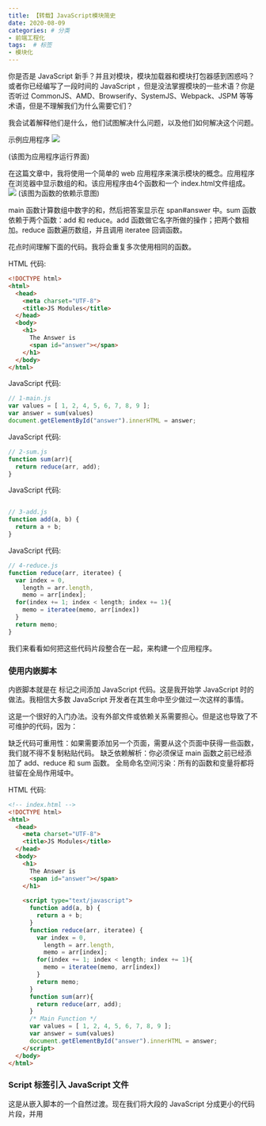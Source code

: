 ```yaml
---
title: 【转载】JavaScript模块简史
date: 2020-08-09
categories: # 分类
- 前端工程化
tags:  # 标签
- 模块化
---
```


你是否是 JavaScript 新手？并且对模块，模块加载器和模块打包器感到困惑吗？或者你已经编写了一段时间的 JavaScript ，但是没法掌握模块的一些术语？你是否听过 CommonJS、AMD、Browserify、SystemJS、Webpack、JSPM 等等术语，但是不理解我们为什么需要它们？

我会试着解释他们是什么，他们试图解决什么问题，以及他们如何解决这个问题。

示例应用程序
![](../imgs/module/module.png)

(该图为应用程序运行界面)

在这篇文章中，我将使用一个简单的 web 应用程序来演示模块的概念。应用程序在浏览器中显示数组的和。该应用程序由4个函数和一个 index.html文件组成。
![](../imgs/module/daimazucheng.png)
(该图为函数的依赖示意图)

main 函数计算数组中数字的和，然后把答案显示在 span#answer 中。sum 函数依赖于两个函数：add 和 reduce。add 函数做它名字所做的操作；把两个数相加。reduce 函数遍历数组，并且调用 iteratee 回调函数。

花点时间理解下面的代码。我将会重复多次使用相同的函数。

HTML 代码:

``` html
<!DOCTYPE html>
<html>
  <head>
    <meta charset="UTF-8">
    <title>JS Modules</title>
  </head>
  <body>
    <h1>
      The Answer is
      <span id="answer"></span>
    </h1>
  </body>
</html>
```
JavaScript 代码:

```Javascript
// 1-main.js 
var values = [ 1, 2, 4, 5, 6, 7, 8, 9 ];
var answer = sum(values)
document.getElementById("answer").innerHTML = answer;
```
JavaScript 代码:

```Javascript
// 2-sum.js 
function sum(arr){
  return reduce(arr, add);
}
```

JavaScript 代码:

```Javascript

// 3-add.js 
function add(a, b) {
  return a + b;
}
```
JavaScript 代码:

```Javascript
// 4-reduce.js 
function reduce(arr, iteratee) {
  var index = 0,
    length = arr.length,
    memo = arr[index];
  for(index += 1; index < length; index += 1){
    memo = iteratee(memo, arr[index])
  }
  return memo;
}
```
我们来看看如何把这些代码片段整合在一起，来构建一个应用程序。

### 使用内嵌脚本
内嵌脚本就是在 <script></script> 标记之间添加 JavaScript 代码。这是我开始学 JavaScript 时的做法。我相信大多数 JavaScript 开发者在其生命中至少做过一次这样的事情。

这是一个很好的入门办法。没有外部文件或依赖关系需要担心。但是这也导致了不可维护的代码，因为：

缺乏代码可重用性：如果需要添加另一个页面，需要从这个页面中获得一些函数，我们就不得不复制粘贴代码。
缺乏依赖解析：你必须保证 main 函数之前已经添加了 add、reduce 和 sum 函数。
全局命名空间污染：所有的函数和变量将都将驻留在全局作用域中。

HTML 代码:

```Html
<!-- index.html -->
<!DOCTYPE html>
<html>
  <head>
    <meta charset="UTF-8">
    <title>JS Modules</title>
  </head>
  <body>
    <h1>
      The Answer is
      <span id="answer"></span>
    </h1>
 
    <script type="text/javascript">
      function add(a, b) {
        return a + b;
      }
      function reduce(arr, iteratee) {
        var index = 0,
          length = arr.length,
          memo = arr[index];
        for(index += 1; index < length; index += 1){
          memo = iteratee(memo, arr[index])
        }
        return memo;
      }
      function sum(arr){
        return reduce(arr, add);
      }
      /* Main Function */
      var values = [ 1, 2, 4, 5, 6, 7, 8, 9 ];
      var answer = sum(values)
      document.getElementById("answer").innerHTML = answer;
    </script>
  </body>
</html>
```
### Script 标签引入 JavaScript 文件

这是从嵌入脚本的一个自然过渡。现在我们将大段的 JavaScript 分成更小的代码片段，并用 <script src=“...”> 标签加载它们。

通过将文件分成多个 JavaScript 文件，我们可以重用这些代码。我们不再需要在不同的 html 页面之间复制和粘贴代码。我们只需要将该文件用 script 标签加载就可以了。尽管这是更好的方法，但仍然有以下问题：

- 缺乏依赖解析：文件的顺序很重要。你必须保证在加载 main.js 文件之前已经加载了 add.js、reduce.js 和 sum.js 文件。
- 全局命令空间污染：所有的函数和变量依然在全局作用域中。

HTML 代码:

```Html
<!-- 0-index.html -->
<!DOCTYPE html>
<html>
  <head>
    <meta charset="UTF-8">
    <title>JS Modules</title>
  </head>
  <body>
    <h1>
      The Answer is
      <span id="answer"></span>
    </h1>
 
    <script type="text/javascript" src="./add.js"></script>
    <script type="text/javascript" src="./reduce.js"></script>
    <script type="text/javascript" src="./sum.js"></script>
    <script type="text/javascript" src="./main.js"></script>
  </body>
</html>
```

JavaScript 代码:

```Javascript
//add.js
function add(a, b) {  return a + b;}
```
JavaScript 代码:

```Javascript
//reduce.js
function reduce(arr, iteratee) {
  var index = 0,
    length = arr.length,
    memo = arr[index];
 
  index += 1;
  for(; index < length; index += 1){
    memo = iteratee(memo, arr[index])
  }
  return memo;
}
```
JavaScript 代码:

```Javascript
//sum.js
function sum(arr){
  return reduce(arr, add);
}
```

JavaScript 代码:

```Javascript
// main.js
var values = [ 1, 2, 4, 5, 6, 7, 8, 9 ];
var answer = sum(values)
document.getElementById("answer").innerHTML = answer;
```

### 模块对象和 IIFE(模块模式)

通过使用模块对象和 立即调用的函数表达式(IIFE) ，我们可以减少对全局作用域的污染。在这种方法中，我们只向全局作用域公开一个对象。该对象包含了我们在应用程序中需要的所有方法和值。在本例中，我们只向全局作用域公开了 myApp 对象。所有的函数都将被保存在 myApp 对象中。

JavaScript 代码:

```Javascript
// 01-my-app.js 
var myApp = {};
```
JavaScript 代码:

```Javascript
// 02-add.js
(function(){
  myApp.add = function(a, b) {
    return a + b;
  }  
})();
```

JavaScript 代码:

```Javascript
// 03-reduce.js 
(function(){
  myApp.reduce = function(arr, iteratee) {
    var index = 0,
      length = arr.length,
      memo = arr[index];
  
    index += 1;
    for(; index < length; index += 1){
      memo = iteratee(memo, arr[index])
    }
    return memo;
  }  
})();
```

JavaScript 代码:

```Javascript
// 04-sum.js
(function(){
  myApp.sum = function(arr){
    return myApp.reduce(arr, myUtil.add);
  }  
})();
```
JavaScript 代码:

```Javascript
// 05-main.js
(function(app){
  var values = [ 1, 2, 4, 5, 6, 7, 8, 9 ];
  var answer = app.sum(values)
  document.getElementById("answer").innerHTML = answer;
})(myApp);
```

HTML 代码:

```Html
<!-- 06-index.html -->
<!DOCTYPE html>
<html>
  <head>
    <meta charset="UTF-8">
    <title>JS Modules</title>
  </head>
  <body>
    <h1>
      The Answer is
      <span id="answer"></span>
    </h1>
 
    <script type="text/javascript" src="./my-app.js"></script>
    <script type="text/javascript" src="./add.js"></script>
    <script type="text/javascript" src="./reduce.js"></script>
    <script type="text/javascript" src="./sum.js"></script>
    <script type="text/javascript" src="./main.js"></script>
  </body>
</html>
```
请注意，除了 my-app.js 之外，其它每个文件都被封装成了 IIFE 格式。

JavaScript 代码:

```Javascript
// 立即调用的函数表达式(IIFE) 格式
(function(){ /*... your code goes here ...*/ })();
```

通过将每个文件封装到 IIFE 中，所有的本地变量都保留在函数作用域内。因此，函数中的所有变量都将保持在函数作用域内，而不会污染全局作用域。

我们通过将它们附加到myApp对象来公开添加、减少和sum函数。我们通过引用myApp对象来访问这些函数

我们通过将 add、reduce 和 sum 函数附加在 myApp 对象上，从而对外公开它们。我们通过引用 myApp 对象来访问这些函数：

JavaScript 代码:

```Javascript
myApp.add(1,2);
myApp.sum([1,2,3,4]);
myApp.reduce(add, value);
```
我们还可以通过 IIFE 的参数，传递 myApp 全局对象，就像 main.js 文件中所示一样。通过将该对象作为参数传递给 IIFE ，我们就可以为该对象选择一个较短的别名。而我们的代码会更简洁一些。

JavaScript 代码:

```Javascript
(function(obj){
  // obj is new veryLongNameOfGlobalObject
})(veryLongNameOfGloablObject);
```

与前面的例子相比，IIFE 是一个巨大的改进。大多数流行的 JavaScript 库，如 jQuery ，都使用这种模式。它公开了一个全局对象 $，所有的函数都在 $ 对象中。

然而，这并不能算是一个完美的解决方案。这种方法仍然面临与上一节相同的问题。

- 缺乏依赖解析：文件的顺序依然重要，myApp.js 必须出现在所有其它文件之前加载，main.js 必须处在所有其它库文件之后。
- 全局命令空间污染：现在全局变量的数量变成了 1，但是还不是 0 。

### CommonJS

2009年，有人讨论将 JavaScript 引入服务器端。因此 ServerJS 诞生了。随后，ServerJS 将其名称改为 CommonJS 。

CommonJS 不是一个 JavaScript 库。它是一个标准化组织。它就像 ECMA 或 W3C 一样。ECMA 定义了 JavaScript 的语言规范。W3C定义了 JavaScript web API ，比如 DOM 或 DOM 事件。 CommonJS 的目标是为 web 服务器、桌面和命令行应用程序定义一套通用的 API 。

CommonJS 还定义了模块 API 。因为在服务器应用程序中没有 HTML 页面和 </script><script> 标签，所以为模块提供一些清晰的 API 是很有意义的。模块需要被公开(**export**)以供其它模块使用，并且可以访问(**import**)。它的导出模块语法如下：

JavaScript 代码:

```Javascript
// add.js
module.exports = function add(a, b){  
  return a+b;
}
```

上述代码定义和输出了一个模块。代码保存在 add.js 文件中。

要使用或导入 add 模块，您需要 require 函数，使用文件名或模块名作为参数。下面的语法描述了如何将一个模块导入到代码中：

JavaScript 代码:

```Javascript
var add = require('./add');
```
如果您在 NodeJS 上编写了代码，那么这种语法可能看起来很熟悉。这是因为 NodeJS 实现了 CommonJS 风格的模块API。

### 异步模块定义(AMD)

CommonJs 风格的模块定义的问题在于它是同步的。当你调用 var add=require('add'); 时，系统将暂停，直到模块 准备(ready) 完成。这意味着当所有的模块都加载时，这一行代码将冻结浏览器(注：意思为除了加载该文件，浏览器什么事情也不做)。因此，这可能不是为浏览器端应用程序定义模块的最佳方式。

为了把服务器端用的模块语法转换给浏览器使用，CommonJS 提出了几种模块格式，“Module/Transfer” 。其中之一，即 “Module/Transfer/C“，后来成为 异步模块定义(AMD) 。

AMD具有以下格式：

JavaScript 代码:
```Javascript
define([‘add’, ‘reduce’], function(add, reduce){
  return function(){...};
});
```

define 函数(或关键字)将依赖项列表和回调函数作为参数。回调函数的参数与数组中的依赖是相同的顺序。这相当于导入模块。并且回调函数返回一个值，即是你导出的值。

CommonJS 和 AMD 解决了模块模式中剩下的两个问题：依赖解析 和 全局作用域污染 。我们只需要处理每个模块或每个文件的依赖关系就可以了。
并且不再有全局作用域污染。

### RequireJS

在我们的浏览器应用程序中，AMD 可以把我们从 script 标签和全局污染中解救出来。那么，我们该如何使用它呢？这里 RequireJS 就可以帮助我们了。RequireJS 是一个 JavaScript 模块加载器(module loader) 。它可以根据需要异步加载模块。

尽管 RequireJS 的名字中含有 require，但是它的目标却并非要去支持 CommonJS 的 require 语法。使用 RequireJS，您可以编写 AMD 风格的模块。

在编写自己的应用程序之前，你将不得不从 RequireJS 网站 下载 require.js 文件。如下代码是用 RequireJS 编写的示例应用程序。

下面是 AMD 风格的应用程序示例
HTML 代码:

```Html
<!-- 0-index.html -->
<!DOCTYPE html>
<html>
  <head>
    <meta charset="UTF-8">
    <title>JS Modules</title>
  </head>
  <body>
    <h1>
      The Answer is
      <span id="answer"></span>
    </h1>
 
    <script data-main="main" src="require.js"></script>
  </body>
</html>
```

JavaScript 代码:

```Javascript
// main.js
define(['sum'], function(sum){
  var values = [ 1, 2, 4, 5, 6, 7, 8, 9 ];
  var answer = sum(values)
  document.getElementById("answer").innerHTML = answer;
})
```
JavaScript 代码:

```Javascript
// sum.js
define(['add', 'reduce'], function(add, reduce){
  var sum = function(arr){
    return reduce(arr, add);
  };
 
  return sum;
})
```

JavaScript 代码:

```Javascript
// add.js
define([], function(){
  var add = function(a, b){
    return a + b;
  };
 
  return add;
});
```
JavaScript 代码:

```Javascript
// reduce.js
define([], function(){
  var reduce = function(arr, iteratee) {
    var index = 0,
      length = arr.length,
      memo = arr[index];
 
    index += 1;
    for(; index < length; index += 1){
      memo = iteratee(memo, arr[index])
    }
    return memo;
  }
 
  return reduce;
})
```
注意在 index.html 中只有一个 script 标签。
HTML 代码:

```Html
<script data-main=”main” src=”require.js”></script>
```
这个标签加载 `require.js` 库到页面，data-main 属性告诉 RequieJS 应用程序的入口点在哪里。默认情况下，它假定所有文件都有 .js 文件扩展名，所以省略 .js 文件扩展名是可以的。在 RequireJS 加载了 main.js 文件之后，就会加载该文件的依赖，以及依赖的依赖，等等。浏览器的开发者工具会显示所有文件以如下顺序加载(如图)：
![](../imgs/module/amd模式下js加载顺序.png)

浏览器加载 index.html，而 index.html 又加载 require.js 。剩下的文件及其依赖都是由 require.js 负责加载。

RequireJS 和 AMD 解决了我们以前所遇到的所有问题。然而，它也带来了一些不那么严重的问题。
- AMD 的语法过于冗余。因为所有东西都封装在 define 函数中，所以我们的代码有一些额外的缩进。对于一个小文件来说，这不是什么大问题，但是对于一个大型的代码库来说，这可能是一种精神上的负担。
- 数组中的依赖列表必须与函数的参数列表匹配。如果存在许多依赖项，则很难维护依赖项的顺序。如果您的模块中有几十个依赖项，并且如果你不得不在中间删除某个依赖，那么就很难找到匹配的模块和参数。
- 在当前浏览器下（HTTP 1.1），加载很多小文件会降低性能。

### Browserify
由于上述这些原因，有些人想要使用 CommonJS 语法来替换。但 CommonJS 语法是用于服务端，并且是同步的，对吗？这时 Browserify 就来解救我们了！通过 Browserify ，你可以在浏览器应用程序中使用 CommonJS 模块。Browserify 是一个 模块打包器(module bundler) 。Browserify 遍历代码的依赖树，并将依赖树中的所有模块打包成一个文件。

不同于 RequireJS ，但是 Browserify 是一个命令行工具，需要 NodeJS 和 NPM 来安装它。如果系统中安装了 NodeJS ，就可以用如下命令来安装 Browserify：

CommandLine 代码:

```bash
npm install -g browserify
```
让我们看一下我们用 CommonJS 语法编写的示例应用程序。

HTML 代码:

```Html
<!-- 0-index.html -->
<!DOCTYPE html>
<html>
  <head>
    <meta charset="UTF-8">
    <title>JS Modules</title>
  </head>
  <body>
    <h1>
      The Answer is
      <span id="answer"></span>
    </h1>
 
    <script src="bundle.js"></script>
  </body>
</html>
```

JavaScript 代码:

```Javascript
//main.js
var sum = require('./sum');
var values = [ 1, 2, 4, 5, 6, 7, 8, 9 ];
var answer = sum(values)
 
document.getElementById("answer").innerHTML = answer;
```
JavaScript 代码:

```Javascript
//sum.js
var reduce = require('./reduce');
var add = require('./add');
 
module.exports = function(arr){
  return reduce(arr, add);
};
```

JavaScript 代码:
```
Javascript
//add.js
module.exports = function add(a,b){
    return a + b;
};
```
JavaScript 代码:

```Javascript
//reduce.js
module.exports = function reduce(arr, iteratee) {
  var index = 0,
    length = arr.length,
    memo = arr[index];
 
  index += 1;
  for(; index < length; index += 1){
    memo = iteratee(memo, arr[index])
  }
  return memo;
};
```

你可能已经注意到，在 index.html 文件中，script 标记加载了 bundle.js，但是 bundle.js 文件在哪里？一旦我们执行了如下命令，Browserify 就会为我们生成这个文件：

CommandLine 代码:

```Code
$ browserify main.js -o bundle.js
```

Browserify 解析 main.js 中的 require() 函数调用，并遍历项目中的依赖树。然后将依赖树打包到一个文件中。

Browserify 生成如下 bundle.js 文件的代码：

JavaScript 代码:
```Javascript
function e(t,n,r){function s(o,u){if(!n[o]){if(!t[o]){var a=typeof require=="function"&&require;if(!u&&a)return a(o,!0);if(i)return i(o,!0);var f=new Error("Cannot find module '"+o+"'");throw f.code="MODULE_NOT_FOUND",f}var l=n[o]={exports:{}};t[o][0].call(l.exports,function(e){var n=t[o][1][e];return s(n?n:e)},l,l.exports,e,t,n,r)}return n[o].exports}var i=typeof require=="function"&&require;for(var o=0;o<r.length;o++)s(r[o]);return s})({1:[function(require,module,exports){
module.exports = function add(a,b){
    return a + b;
};
 
},{}],2:[function(require,module,exports){
var sum = require('./sum');
var values = [ 1, 2, 4, 5, 6, 7, 8, 9 ];
var answer = sum(values)
 
document.getElementById("answer").innerHTML = answer;
 
},{"./sum":4}],3:[function(require,module,exports){
module.exports = function reduce(arr, iteratee) {
  var index = 0,
    length = arr.length,
    memo = arr[index];
 
  index += 1;
  for(; index < length; index += 1){
    memo = iteratee(memo, arr[index])
  }
  return memo;
};
 
},{}],4:[function(require,module,exports){
var reduce = require('./reduce');
var add = require('./add');
 
module.exports = function(arr){
  return reduce(arr, add);
};
 
},{"./add":1,"./reduce":3}]},{},[2]);
```

您不需要逐行地理解这个打包文件。但值得注意的是，所有熟悉的代码、main.js 文件和所有依赖项都包含在这个文件中。
### UMD – 只是为了让你更困惑

现在我们已经学习了 全局对象(Global Object)，CommonJS 和 AMD 风格的模块。也有一些库可以帮助我们直接使用 CommonJS 或者 AMD 。但是，如果您正在编写一个模块，并部署到互联网上，该怎么办呢？你需要编写哪种模块风格呢？

编写三种不同的模块类型，即 全局模块对象 、CommonJS 和 AMD 。但是你必须维护三个不同的文件。用户将不得不识别他们正在下载的模块的类型。

通用模块定义(Universal Module Definition) ，即我们通常说的 UMD ，就是用来解决这个特殊问题的。本质上，UMD 是一套用来识别当前环境支持的模块风格的 if/else 语句。

JavaScript 代码:

```Javascript
// UMD 风格编写的 sum 模块
//sum.umd.js
(function (root, factory) {
    if (typeof define === 'function' && define.amd) {
        // AMD
        define(['add', 'reduce'], factory);
    } else if (typeof exports === 'object') {
        // Node, CommonJS-like
        module.exports = factory(require('add'), require('reduce'));
    } else {
        // Browser globals (root is window)
        root.sum = factory(root.add, root.reduce);
    }
}(this, function (add, reduce) {
    //  private methods
 
    //    exposed public methods
    return function(arr) {
      return reduce(arr, add);
    }
}));
```

### ES6 模块语法

> 注：了解更多关于 ES6 模块的信息，建议阅读 ECMAScript 6 Modules(模块)系统及语法详解。

JavaScript 全局模块对象、CommonJS、AMD 和 UMD，我们有太多的选项了。现在或许你会问，下一个项目我该用哪一个呢？答案是一个都不用。

JavaScript 语言中并没有内置模块系统。这就是为什么我们有这么多不同的导入和导出模块的原因。但这种情况最近发生了变化。 ES6 语言规范中，模块是 JavaScript 的一部分。所以这个问题的答案是，如果你想让你的项目想兼容未来，你需要使用 ES6 模块语法。

ES6 用 import 和 export 关键字来导入和导出模块。如下是用 ES6 模块语法编写的示例应用程序。

JavaScript 代码:

```Javascript
// main.js
import sum from "./sum";

var values = [ 1, 2, 4, 5, 6, 7, 8, 9 ];
var answer = sum(values);

document.getElementById("answer").innerHTML = answer;
```

JavaScript 代码:

```Javascript
// sum.js
import add from './add';
import reduce from './reduce';

export default function sum(arr){
  return reduce(arr, add);
}
```
JavaScript 代码:

```Javascript
// add.js
export default function add(a,b){  
  return a + b;
}
```


JavaScript 代码:

```Javascript
//reduce.js
export default function reduce(arr, iteratee) {  
  let index = 0,  length = arr.length,  memo = arr[index];   
  index += 1;  
  for(; index < length; index += 1){    
    memo = iteratee(memo, arr[index]);  
  }  
  return memo;
}
```

有很多关于 ES6 模块的流行语：ES6 模块语法是简洁的。ES6 模块将统治 JavaScript 世界。它是未来。但不幸的是，有一个问题。浏览器还没有为这种新语法做好准备。在撰写文章的时候，只有 Chrome 浏览器支持 import 语句。即使大多数浏览器支持 import 和 export ，如果您的应用程序必须支持较老的浏览器，那么您可能会遇到问题。

幸运的是，现在已经有很多工具可以用了，这些工具让我们现在就可以用 ES6 模块语法。

### Webpack

Webpack 是一个 模块打包器(module bundler) 。就像 Browserify 一样，它会遍历依赖树，然后将其打包到一到多个文件。那么问题来了，如果它和 Browserify 一样，为什么我们需要另一个模块打包器呢？Webpack 可以处理 CommonJS 、 AMD 和 ES6 模块。并且 Webpack 还有更多的灵活性和一些很酷的功能特性，比如：

- **代码分离**：当您有多个应用程序共享相同的模块时。Webpack 可以将您的代码打包到两个或更多的文件中。例如，如果您有两个应用程序 app1 和 app2 ，并且都共享许多模块。 使用 Browserify ，你会有 app1.js 和 app2.js 。并且都包含所有依赖关系模块。但是使用 Webpack ，您可以创建 app1.js ，app2.js 和 shared-lib.js。是的，您必须从 html 页面加载 2 个文件。但是使用哈希文件名，浏览器缓存和 CDN ，可以减少初始加载时间。
- **加载器**：用自定义加载器，可以加载任何文件到源文件中。用 require() 语法，不仅仅可以加载 JavaScript 文件，还可以加载 CSS、CoffeeScript、Sass、Less、HTML模板、图像，等等。
- **插件**：Webpack 插件可以在打包写入到打包文件之前对其进行操作。有很多社区创建的插件。例如，给打包代码添加注释，添加 Source map，将打包文件分离成块等等。

WebpackDevServer 是一个开发服务器，它可以在源代码改变被检测到时自动打包源代码，并刷新浏览器。它通过提供代码的即时反馈，从而加快开发过程。

让我们来看看我们如何用 Webpack 来构建示例应用程序。Webpack 需要一点引导和配置。

因为 Webpack 是 JavaScript 命令行工具，所以需要先安装上 NodeJS 和 NPM 。装好 NPM 后，执行如下命令初始化项目：

CommandLine 代码:

```Code
$ mkdir project; cd project
$ npm init -y
$ npm install -D webpack webpack-dev-server
```
您需要一个 webpack 的配置文件。你的配置中至少需要 entry 和 output 两个字段。在 webpack.config.js 中保存以下内容。

JavaScript 代码:

```Javascript
// webpack.config.js webpack 的配置文件
module.exports = {   
  entry: ‘./app/main.js’,   
  output: {       
    filename: ‘bundle.js’   
  }
}
```
打开 package.json 文件，在 script 字段后添加如下行：

JavaScript 代码:

```Javascript
"scripts": {    
  "start": "webpack-dev-server -progress -colors",    
    "build": "webpack" 
},
```
现在在 project/app 目录下添加所有 JavaScript 模块，在 project 目录下添加 index.html。

HTML 代码:

```Html
<!-- 0-index.html -->
<!DOCTYPE html>
<html>  
  <head>    
    <meta charset="UTF-8">    
    <title>JS Modules</title>  
  </head>  
  <body>    
    <h1>      
      The Answer is      
      <span id="answer"></span>    
    </h1>     
    <script src="bundle.js"></script>  
  </body>
</html>
```
JavaScript 代码:

```Javascript
// 03-package.json 特别注意，这行注释不要复制，否则json文件会报错
{
  "name": "jsmodules",
  "version": "1.0.0",
  "description": "",
  "main": "main.js",
  "scripts": {
    "start": "webpack-dev-server --progress --colors",
    "build": "webpack"
  },
  "keywords": [],
  "author": "",
  "license": "ISC",
  "devDependencies": {
    "webpack": "^1.12.14",
    "webpack-dev-server": "^1.14.1"
  }
}
```

JavaScript 代码:

```Javascript
// app/add.js
module.exports = function add(a,b){
    return a + b;
};
```
JavaScript 代码:

```Javascript
// app/reduce.js
module.exports = function reduce(arr, iteratee) {
  var index = 0,
    length = arr.length,
    memo = arr[index];
 
  index += 1;
  for(; index < length; index += 1){
    memo = iteratee(memo, arr[index])
  }
  return memo;
};
```

JavaScript 代码:

```Javascript
// app/sum.js
define(['./reduce', './add'], function(reduce, add){
  sum =  function(arr){
    return reduce(arr, add);
  }
 
  return sum;
});
```
JavaScript 代码:

```Javascript
// app/main.js
var sum = require('./sum');
var values = [ 1, 2, 4, 5, 6, 7, 8, 9 ];
var answer = sum(values)
 
document.getElementById("answer").innerHTML = answer;
```

注意 add.js 和 reduce.js 是用 CommonJS 风格写的，而 sum.js 是用 AMD 风格写的。 Webpack 默认是可以处理 CommonJS 和 AMD。如果你用的是 ES6 模块，那就需要安装和配置 babel loader。

一旦你准备好所有的文件，你可以运行你的应用程序。

CommandLine 代码:

```Code
$ npm start
```
打开浏览器，把 URL 指向 http://localhost:8080/webpack-dev-server/，如图：
![](../imgs/module/webpack_bundle.png)


此时，你可以打开你喜欢的编辑器编辑代码。保存文件时，浏览器会自动刷新以显示修改后的结果。

这里你可能会注意到一件事情，就是找不到 dist/bundle.js 文件。这是因为 Webpack Dev Server 会创建打包文件，但是不会写入到文件系统中，而是放在内存中。

如果要部署，就得创建打包文件。可以通过键入如下命令创建 bundle.js 文件：

CommandLine 代码:

```Code
$ npm run build
```

如果有兴趣学习更多的 Webpack 知识，请参考 Webpack 文档页 。

### Rollup (2015 年 5 月)
> 注：Rollup 普及了 JavaScript 圈内一个重要的特性：Tree shaking，即是指消除JavaScript上下文中无用代码，或更精确地说，只保留有用的代码。它依赖于ES6模块 import / export 模块系统的静态结构(static structure)来检测哪一个模块没有被使用，因为，import 和 export 不会在运行时改变。说的再直白一点就是 Tree shaking 从模块包中排除未使用的 exports 项。

webpack 2 内置引入的 Tree-shaking 代码优化技术。 详情阅读 webpack 2 中的 Tree Shaking

将一个大的 JavaScript 库包含进来，只是为了用它几个函数，你是否有这样的经历？Rollup 是另一个 JavaScript ES6 模块打包器。与 Browserify 和 Webpak 不同，rollup 只包含在项目中用到的代码。如果有大模块，带有很多函数，但是你只是用到少数几个，rollup 只会将需要的函数包含到打包文件中，从而显著减少打包文件大小。

Rollup 可以被用作为命令行工具。如果有 NodeJS 和 NPM，那么就可以用如下命令安装 rollup：

CommandLine 代码:

```Code
$ npm install -g rollup
```

Rollup 可以与任何类型的模块风格一起工作。但是，推荐使用 ES6 模块风格，这样就可以利用 tree-shaking 功能。如下是用 ES6 编写的示例应用程序代码：

JavaScript 代码:

```Javascript
// 01-add.js 
let add = (a,b) => a + b;
let sub = (a,b) => a - b;
 
export { add, sub };
```
JavaScript 代码:

```Javascript
// reduce.js
export default (arr, iteratee) => {
  let index = 0,
  length = arr.length,
  memo = arr[index];
 
  index += 1;
  for(; index < length; index += 1){
    memo = iteratee(memo, arr[index]);
  }
  return memo;
}
```
JavaScript 代码:

```Javascript
// sum.js
import { add } from './add';
import reduce from './reduce';
 
export default (arr) => reduce(arr, add);
```

JavaScript 代码:

```Javascript
// main.js
import sum from "./sum";
 
var values = [ 1, 2, 4, 5, 6, 7, 8, 9 ];
var answer = sum(values);
 
document.getElementById("answer").innerHTML = answer;
```

注意，在 add 模块中，我引入了另一个函数 sub()。但是该函数在应用程序中并没有用到。

现在我们用 rollup 将这些代码打包：

CommandLine 代码:

```Code
$ rollup main.js -o bundle.js
```
这会生成像如下的 bundle.js 文件：
JavaScript 代码:

```Javascript
// bundle.js
let add = (a,b) => a + b;
 
var reduce = (arr, iteratee) => {
  let index = 0,
  length = arr.length,
  memo = arr[index];
 
  index += 1;
  for(; index < length; index += 1){
    memo = iteratee(memo, arr[index]);
  }
  return memo;
}
 
var sum = (arr) => reduce(arr, add);
 
var values = [ 1, 2, 4, 5, 6, 7, 8, 9 ];
var answer = sum(values);
 
document.getElementById("answer").innerHTML = answer;
```
这里我们可以看到 sub() 函数并没有包含在这个打包文件中。

### SystemJS
SystemJS 是一个通用的模块加载器，它能在浏览器或者 NodeJS 上动态加载模块，并且支持 CommonJS、AMD、全局模块对象和 ES6 模块。通过使用插件，它不仅可以加载 JavaScript，还可以加载 CoffeeScript 和 TypeScript。

SystemJS 的另一个优点是，它建立在 ES6 模块加载器之上，所以它的语法和 API 在将来很可能是语言的一部分，这会让我们的代码更不会过时。
要异步输入一个模块，可以用如下语法：

JavaScript 代码:
```Javascript
System.import(‘module-name’);
```

然后我们可以用配置 API 来配置 SystemJS 的行为：

JavaScript 代码:

```Javascript
System.config({
  transplier: ‘babel’,
  baseURL: ‘/app’
});
```

上面的配置会让 SystemJS 使用 babel 作为 ES6 模块的编译器，并且从 /app 目录加载模块。

随着现代 JavaScript 应用程序变得越来越大，越来越复杂，开发工作流也是如此。所以我们不仅仅模块加载器，还得去寻找开发服务器、生产的模块打包器以及第三方模块的包管理器。

### JSPM

JSPM 是 JavaScript 开发工具的瑞士军刀，它是既是包管理器，又是模块加载器，又是模块打包器。

现代 JavaScript 开发很少只是需要自己的模块，绝大部分时候，我们还需要第三方模块。使用 JSPM，我们可以使用如下的命令，从 NPM 或者 Github 安装第三方模块：

CommandLine 代码:

```Code
jspm install npm:package-name or github:package/name
```

上述命令会从 npm 或者 github 下载包，并将包安装到 jspm_packages 目录。

在开发模式下，我们可以使用 jspm-server 。像 Webpack Dev Server 一样，它会检测代码改变，重新加载浏览器来显示改变。与 Webpack Dev Server 不同的是，jspm-server 用的是 SystemJS 模块加载器。所以，每次它检测了文件的改变时，不会将所有文件读取来打包，而是只加载页面所需要的模块。

在部署时，肯定要打包代码。JSPM 带有打包器，可以用如下命令对代码打包：

CommandLine 代码:

```Code
jspm bundle main.js bundle.js
```
在幕后，JSPM 用 rollup 作为它的打包器。
### 总结
我希望本文给了足够的信息来理解 JavaScript 模块的词汇。现在你也许会问，下一个项目我应该用什么呢？不幸的是，我回答不了这个问题。现在你有能力开始自己的探索。希望本文能让你更容易理解我提到的有关工具的文档和文章。

本文所有的代码示例都可以在 这个 [Github 仓库](https://github.com/sungthecoder/js-modules-examples) 中找到。如有任何疑问，请在下面留言。

原文链接：https://medium.com/@sungyeol.choi/javascript-module-module-loader-module-bundler-es6-module-confused-yet-6343510e7bde
